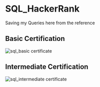 # SQL_HackerRank

Saving my Queries here from the reference
## Basic Certification
![sql_basic certificate](https://user-images.githubusercontent.com/100975423/233550578-08847cd9-d820-46c2-966a-e0c0fc2408c6.jpg)
## Intermediate Certification
![sql_intermediate certificate](https://user-images.githubusercontent.com/100975423/233551466-9943299d-2177-44e9-a30e-d926acac55d1.jpg)
